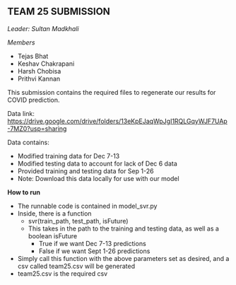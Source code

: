 TEAM 25 SUBMISSION
-
*Leader: Sultan Madkhali*

*Members*
- Tejas Bhat
- Keshav Chakrapani
- Harsh Chobisa
- Prithvi Kannan

This submission contains the required files to regenerate our results for COVID prediction.

Data link: https://drive.google.com/drive/folders/13eKpEJaqWpJgI1RQLGqyWJF7UAp-7MZ0?usp=sharing

Data contains:
- Modified training data for Dec 7-13
- Modified testing data to account for lack of Dec 6 data
- Provided training and testing data for Sep 1-26
- Note: Download this data locally for use with our model

**How to run**
- The runnable code is contained in model_svr.py
- Inside, there is a function
    - svr(train_path, test_path, isFuture)
    - This takes in the path to the training and testing data, as well as a boolean isFuture
        - True if we want Dec 7-13 predictions
        - False if we want Sept 1-26 predictions
- Simply call this function with the above parameters set as desired, and a csv called team25.csv will be generated
- team25.csv is the required csv
